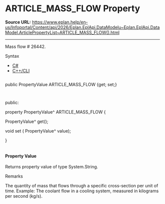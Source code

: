 # ARTICLE_MASS_FLOW Property

**Source URL:** https://www.eplan.help/en-us/Infoportal/Content/api/2026/Eplan.EplApi.DataModelu~Eplan.EplApi.DataModel.ArticlePropertyList~ARTICLE_MASS_FLOW().html

---

Mass flow # 26442.

Syntax

- [C#](#i-syntax-CS)
- [C++/CLI](#i-syntax-CPP2005)

```
```
public PropertyValue ARTICLE_MASS_FLOW {get; set;}
```
```

```
```
public:

property PropertyValue^ ARTICLE_MASS_FLOW {

   PropertyValue^ get();

   void set (    PropertyValue^ value);

}
```
```

#### Property Value

Returns property value of type System.String.

Remarks

The quantity of mass that flows through a specific cross-section per unit of time. Example: The coolant flow in a cooling system, measured in kilograms per second (kg/s).
